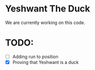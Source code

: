 # Yeshwant The Duck
We are currently working on this code.
# TODO:
- [ ] Adding run to position
- [x] Proving that Yeshwant is a duck